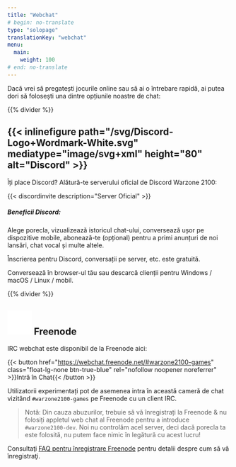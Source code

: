 ```yaml
---
title: "Webchat"
# begin: no-translate
type: "solopage"
translationKey: "webchat"
menu:
  main:
    weight: 100
# end: no-translate
---
```


Dacă vrei să pregatești jocurile online sau să ai o întrebare rapidă, ai putea dori să folosești una dintre opțiunile noastre de chat:

{{% divider %}}

## {{< inlinefigure path="/svg/Discord-Logo+Wordmark-White.svg" mediatype="image/svg+xml" height="80" alt="Discord" >}}

Îți place Discord? Alătură-te serverului oficial de Discord Warzone 2100:

{{< discordinvite description="Server Oficial" >}}

##### Beneficii Discord:

Alege porecla, vizualizează istoricul chat-ului, conversează ușor pe dispozitive mobile, abonează-te (opțional) pentru a primi anunțuri de noi lansări, chat vocal și multe altele.

Înscrierea pentru Discord, conversații pe server, etc. este gratuită.

Conversează în browser-ul tău sau descarcă clienții pentru Windows / macOS / Linux / mobil.

{{% divider %}}

## <img src="/img/ftirc-online.svg" height="55" width="55" alt="#irc" /> Freenode

IRC webchat este disponibil de la Freenode aici:

{{< button href="https://webchat.freenode.net/#warzone2100-games" class="float-lg-none btn-true-blue" rel="nofollow noopener noreferrer" >}}Intră în Chat{{< /button >}}

Utilizatorii experimentați pot de asemenea intra în această cameră de chat vizitând `#warzone2100-games` pe Freenode cu un client IRC.

> Notă: Din cauza abuzurilor, trebuie să vă înregistrați la Freenode & nu folosiți appletul web chat al Freenode pentru a introduce `#warzone2100-dev`. Noi nu controlăm acel server, deci dacă porecla ta este folosită, nu putem face nimic în legătură cu acest lucru!

Consultaţi [FAQ pentru înregistrare Freenode](https://freenode.net/kb/answer/registration) pentru detalii despre cum să vă înregistraţi.
